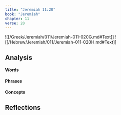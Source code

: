 ```yaml
---
title: "Jeremiah 11:20"
book: "Jeremiah"
chapter: 11
verse: 20
---
```

![[/Greek/Jeremiah/011/Jeremiah-011-020G.md#Text]]
![[/Hebrew/Jeremiah/011/Jeremiah-011-020H.md#Text]]

## Analysis

#### Words

#### Phrases

#### Concepts

## Reflections
